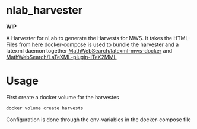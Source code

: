 # nlab_harvester
**WIP**

A Harvester for nLab to generate the Harvests for MWS.
It takes the HTML-Files from [here](https://github.com/ncatlab/nlab-content-html)
docker-compose is used to bundle the harvester and a latexml daemon together
[MathWebSearch/latexml-mws-docker](https://github.com/MathWebSearch/latexml-mws-docker)
and [MathWebSearch/LaTeXML-plugin-iTeX2MML](https://github.com/MathWebSearch/LaTeXML-plugin-iTeX2MML)


# Usage
First create a docker volume for the harvestes
```bash
docker volume create harvests
```

Configuration is done through the env-variables in the docker-compose file
